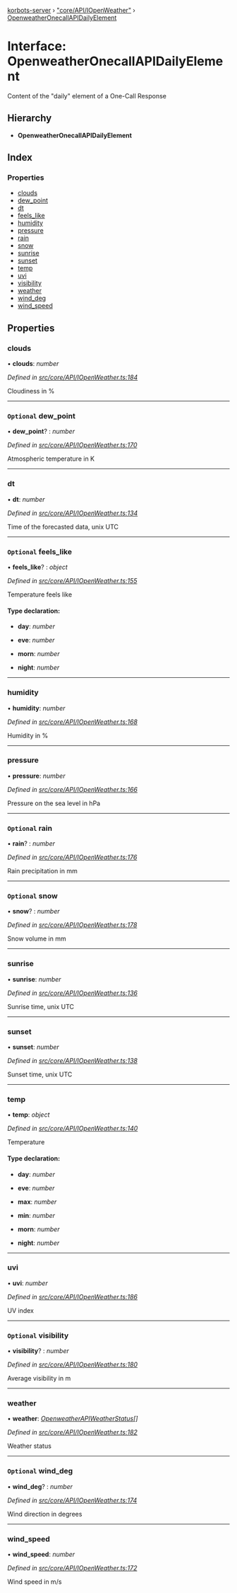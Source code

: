 [korbots-server](../README.md) › ["core/API/IOpenWeather"](../modules/_core_api_iopenweather_.md) › [OpenweatherOnecallAPIDailyElement](_core_api_iopenweather_.openweatheronecallapidailyelement.md)

# Interface: OpenweatherOnecallAPIDailyElement

Content of the "daily" element of a One-Call Response

## Hierarchy

* **OpenweatherOnecallAPIDailyElement**

## Index

### Properties

* [clouds](_core_api_iopenweather_.openweatheronecallapidailyelement.md#clouds)
* [dew_point](_core_api_iopenweather_.openweatheronecallapidailyelement.md#optional-dew_point)
* [dt](_core_api_iopenweather_.openweatheronecallapidailyelement.md#dt)
* [feels_like](_core_api_iopenweather_.openweatheronecallapidailyelement.md#optional-feels_like)
* [humidity](_core_api_iopenweather_.openweatheronecallapidailyelement.md#humidity)
* [pressure](_core_api_iopenweather_.openweatheronecallapidailyelement.md#pressure)
* [rain](_core_api_iopenweather_.openweatheronecallapidailyelement.md#optional-rain)
* [snow](_core_api_iopenweather_.openweatheronecallapidailyelement.md#optional-snow)
* [sunrise](_core_api_iopenweather_.openweatheronecallapidailyelement.md#sunrise)
* [sunset](_core_api_iopenweather_.openweatheronecallapidailyelement.md#sunset)
* [temp](_core_api_iopenweather_.openweatheronecallapidailyelement.md#temp)
* [uvi](_core_api_iopenweather_.openweatheronecallapidailyelement.md#uvi)
* [visibility](_core_api_iopenweather_.openweatheronecallapidailyelement.md#optional-visibility)
* [weather](_core_api_iopenweather_.openweatheronecallapidailyelement.md#weather)
* [wind_deg](_core_api_iopenweather_.openweatheronecallapidailyelement.md#optional-wind_deg)
* [wind_speed](_core_api_iopenweather_.openweatheronecallapidailyelement.md#wind_speed)

## Properties

###  clouds

• **clouds**: *number*

*Defined in [src/core/API/IOpenWeather.ts:184](https://github.com/Xisabla/Korbots/blob/57d3739/server/src/core/API/IOpenWeather.ts#L184)*

Cloudiness in %

___

### `Optional` dew_point

• **dew_point**? : *number*

*Defined in [src/core/API/IOpenWeather.ts:170](https://github.com/Xisabla/Korbots/blob/57d3739/server/src/core/API/IOpenWeather.ts#L170)*

Atmospheric temperature in K

___

###  dt

• **dt**: *number*

*Defined in [src/core/API/IOpenWeather.ts:134](https://github.com/Xisabla/Korbots/blob/57d3739/server/src/core/API/IOpenWeather.ts#L134)*

Time of the forecasted data, unix UTC

___

### `Optional` feels_like

• **feels_like**? : *object*

*Defined in [src/core/API/IOpenWeather.ts:155](https://github.com/Xisabla/Korbots/blob/57d3739/server/src/core/API/IOpenWeather.ts#L155)*

Temperature feels like

#### Type declaration:

* **day**: *number*

* **eve**: *number*

* **morn**: *number*

* **night**: *number*

___

###  humidity

• **humidity**: *number*

*Defined in [src/core/API/IOpenWeather.ts:168](https://github.com/Xisabla/Korbots/blob/57d3739/server/src/core/API/IOpenWeather.ts#L168)*

Humidity in %

___

###  pressure

• **pressure**: *number*

*Defined in [src/core/API/IOpenWeather.ts:166](https://github.com/Xisabla/Korbots/blob/57d3739/server/src/core/API/IOpenWeather.ts#L166)*

Pressure on the sea level in hPa

___

### `Optional` rain

• **rain**? : *number*

*Defined in [src/core/API/IOpenWeather.ts:176](https://github.com/Xisabla/Korbots/blob/57d3739/server/src/core/API/IOpenWeather.ts#L176)*

Rain precipitation in mm

___

### `Optional` snow

• **snow**? : *number*

*Defined in [src/core/API/IOpenWeather.ts:178](https://github.com/Xisabla/Korbots/blob/57d3739/server/src/core/API/IOpenWeather.ts#L178)*

Snow volume in mm

___

###  sunrise

• **sunrise**: *number*

*Defined in [src/core/API/IOpenWeather.ts:136](https://github.com/Xisabla/Korbots/blob/57d3739/server/src/core/API/IOpenWeather.ts#L136)*

Sunrise time, unix UTC

___

###  sunset

• **sunset**: *number*

*Defined in [src/core/API/IOpenWeather.ts:138](https://github.com/Xisabla/Korbots/blob/57d3739/server/src/core/API/IOpenWeather.ts#L138)*

Sunset time, unix UTC

___

###  temp

• **temp**: *object*

*Defined in [src/core/API/IOpenWeather.ts:140](https://github.com/Xisabla/Korbots/blob/57d3739/server/src/core/API/IOpenWeather.ts#L140)*

Temperature

#### Type declaration:

* **day**: *number*

* **eve**: *number*

* **max**: *number*

* **min**: *number*

* **morn**: *number*

* **night**: *number*

___

###  uvi

• **uvi**: *number*

*Defined in [src/core/API/IOpenWeather.ts:186](https://github.com/Xisabla/Korbots/blob/57d3739/server/src/core/API/IOpenWeather.ts#L186)*

UV index

___

### `Optional` visibility

• **visibility**? : *number*

*Defined in [src/core/API/IOpenWeather.ts:180](https://github.com/Xisabla/Korbots/blob/57d3739/server/src/core/API/IOpenWeather.ts#L180)*

Average visibility in m

___

###  weather

• **weather**: *[OpenweatherAPIWeatherStatus](_core_api_iopenweather_.openweatherapiweatherstatus.md)[]*

*Defined in [src/core/API/IOpenWeather.ts:182](https://github.com/Xisabla/Korbots/blob/57d3739/server/src/core/API/IOpenWeather.ts#L182)*

Weather status

___

### `Optional` wind_deg

• **wind_deg**? : *number*

*Defined in [src/core/API/IOpenWeather.ts:174](https://github.com/Xisabla/Korbots/blob/57d3739/server/src/core/API/IOpenWeather.ts#L174)*

Wind direction in degrees

___

###  wind_speed

• **wind_speed**: *number*

*Defined in [src/core/API/IOpenWeather.ts:172](https://github.com/Xisabla/Korbots/blob/57d3739/server/src/core/API/IOpenWeather.ts#L172)*

Wind speed in m/s
